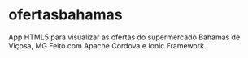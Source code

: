 ofertasbahamas
==============

App HTML5 para visualizar as ofertas do supermercado Bahamas de Viçosa, MG
Feito com Apache Cordova e Ionic Framework.
